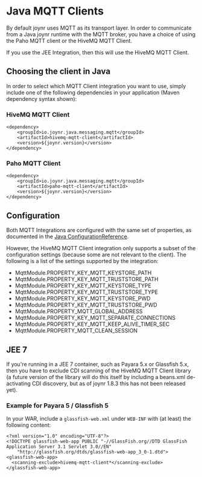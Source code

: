 # Java MQTT Clients

By default joynr uses MQTT as its transport layer. In order to communicate from a Java joynr runtime
with the MQTT broker, you have a choice of using the Paho MQTT client or the HiveMQ MQTT Client.

If you use the JEE Integration, then this will use the HiveMQ MQTT Client.

## Choosing the client in Java

In order to select which MQTT Client integration you want to use, simply include one of the
following dependencies in your application (Maven dependency syntax shown):

### HiveMQ MQTT Client

	<dependency>
		<groupId>io.joynr.java.messaging.mqtt</groupId>
		<artifactId>hivemq-mqtt-client</artifactId>
		<version>${joynr.version}</version>
	</dependency>

### Paho MQTT Client

	<dependency>
		<groupId>io.joynr.java.messaging.mqtt</groupId>
		<artifactId>paho-mqtt-client</artifactId>
		<version>${joynr.version}</version>
	</dependency>

## Configuration

Both MQTT Integrations are configured with the same set of properties, as documented in the
[Java ConfigurationReference](./JavaSettings.md).

However, the HiveMQ MQTT Client integration only supports a subset of the configuration settings
(because some are not relevant to the client). The following is a list of the settings supported by
the integration:

* MqttModule.PROPERTY_KEY_MQTT_KEYSTORE_PATH
* MqttModule.PROPERTY_KEY_MQTT_TRUSTSTORE_PATH
* MqttModule.PROPERTY_KEY_MQTT_KEYSTORE_TYPE
* MqttModule.PROPERTY_KEY_MQTT_TRUSTSTORE_TYPE
* MqttModule.PROPERTY_KEY_MQTT_KEYSTORE_PWD
* MqttModule.PROPERTY_KEY_MQTT_TRUSTSTORE_PWD
* MqttModule.PROPERTY_MQTT_GLOBAL_ADDRESS
* MqttModule.PROPERTY_KEY_MQTT_SEPARATE_CONNECTIONS
* MqttModule.PROPERTY_KEY_MQTT_KEEP_ALIVE_TIMER_SEC
* MqttModule.PROPERTY_MQTT_CLEAN_SESSION

## JEE 7

If you're running in a JEE 7 container, such as Payara 5.x or Glassfish 5.x, then you have to
exclude CDI scanning of the HiveMQ MQTT Client library (a future version of the library will do this
itself by including a beans.xml de-activating CDI discovery, but as of joynr 1.8.3 this has not been
released yet).

### Example for Payara 5 / Glassfish 5

In your WAR, include a `glassfish-web.xml` under `WEB-INF` with (at least) the following content:

	<?xml version="1.0" encoding="UTF-8"?>
	<!DOCTYPE glassfish-web-app PUBLIC "-//GlassFish.org//DTD GlassFish Application Server 3.1 Servlet 3.0//EN"
		"http://glassfish.org/dtds/glassfish-web-app_3_0-1.dtd">
	<glassfish-web-app>
	  <scanning-exclude>hivemq-mqtt-client*</scanning-exclude>
	</glassfish-web-app>

